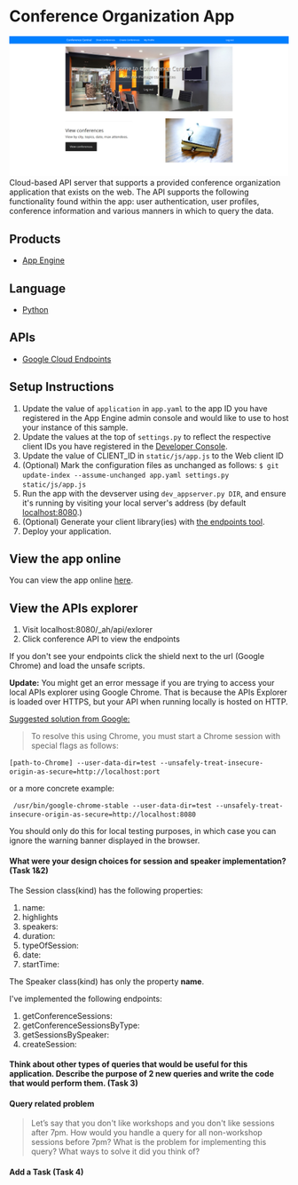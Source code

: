 # Conference Organization App
![](screenshot.png)
Cloud-based API server that supports a provided conference organization application that exists on the web. The API supports the following functionality found within the app: user authentication, user profiles, conference information and various manners in which to query the data.

## Products
- [App Engine][1]

## Language
- [Python][2]

## APIs
- [Google Cloud Endpoints][3]

## Setup Instructions
1. Update the value of `application` in `app.yaml` to the app ID you
   have registered in the App Engine admin console and would like to use to host
   your instance of this sample.
1. Update the values at the top of `settings.py` to
   reflect the respective client IDs you have registered in the
   [Developer Console][4].
1. Update the value of CLIENT_ID in `static/js/app.js` to the Web client ID
1. (Optional) Mark the configuration files as unchanged as follows:
   `$ git update-index --assume-unchanged app.yaml settings.py static/js/app.js`
1. Run the app with the devserver using `dev_appserver.py DIR`, and ensure it's running by visiting your local server's address (by default [localhost:8080][5].)
1. (Optional) Generate your client library(ies) with [the endpoints tool][6].
1. Deploy your application.

## View the app online

You can view the app online [here](https://conforgapp.appspot.com/).

## View the APIs explorer
1. Visit localhost:8080/_ah/api/exlorer
2. Click conference API to view the endpoints

If you don't see your endpoints click the shield next to the url (Google Chrome) and load the unsafe scripts.

**Update:** You might get an error message if you are trying to access your local APIs explorer using Google Chrome. That is because the APIs Explorer is loaded over HTTPS, but your API when running locally is hosted on HTTP.

[Suggested solution from Google:](https://developers.google.com/explorer-help/#hitting_local_api)
>To resolve this using Chrome, you must start a Chrome session with special flags as follows:
```
[path-to-Chrome] --user-data-dir=test --unsafely-treat-insecure-origin-as-secure=http://localhost:port
```
or a more concrete example:
```
 /usr/bin/google-chrome-stable --user-data-dir=test --unsafely-treat-insecure-origin-as-secure=http://localhost:8080
```
You should only do this for local testing purposes, in which case you can ignore the warning banner displayed in the browser.

#### What were your design choices for session and speaker implementation? (Task 1&2)
The Session class(kind) has the following properties:

1. name:
2. highlights
3. speakers:
4. duration:
5. typeOfSession:
6. date:
7. startTime:

The Speaker class(kind) has only the property **name**.

I've implemented the following endpoints:

1. getConferenceSessions:
2. getConferenceSessionsByType:
3. getSessionsBySpeaker:
4. createSession:

#### Think about other types of queries that would be useful for this application. Describe the purpose of 2 new queries and write the code that would perform them. (Task 3)

#### Query related problem
> Let’s say that you don't like workshops and you don't like sessions after 7pm. How would you handle a query for all non-workshop sessions before 7pm? What is the problem for implementing this query? What ways to solve it did you think of?

#### Add a Task (Task 4)

[1]: https://developers.google.com/appengine
[2]: http://python.org
[3]: https://developers.google.com/appengine/docs/python/endpoints/
[4]: https://console.developers.google.com/
[5]: https://localhost:8080/
[6]: https://developers.google.com/appengine/docs/python/endpoints/endpoints_tool

